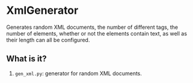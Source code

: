 XmlGenerator
============

Generates random XML documents, the number of different tags, the number
of elements, whether or not the elements contain text, as well as their
length can all be configured.

What is it?
-----------
1. `gen_xml.py`: generator for random XML documents.
